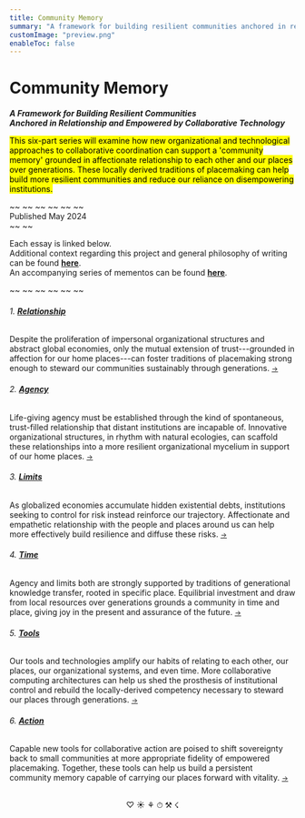 ```yaml
---
title: Community Memory
summary: "A framework for building resilient communities anchored in relationship and empowered by collaborative technology"
customImage: "preview.png"
enableToc: false
---
```


<h1>Community Memory</h1>
<h5 style="margin:0;">A Framework for Building Resilient Communities <br> Anchored in Relationship and Empowered by Collaborative Technology</h5>


<mark class="blurb">This six-part series will examine how new organizational and
technological approaches to collaborative coordination can support a
'community memory' grounded in affectionate relationship to each other
and our places over generations. These locally derived traditions of
placemaking can help build more resilient communities and reduce our
reliance on disempowering institutions.</blurb>



~~ ~~ ~~ ~~ ~~ ~~<br>
Published May 2024<br>
~~ ~~<br>

Each essay is linked below. <br>
Additional context regarding this project and general philosophy of writing can be found [**here**](/Philosophy).
<br>
An accompanying series of mementos can be found <a href="https://memento.memory.community" class="internal-link" target='_blank' rel='noopener noreferrer'><strong>here</strong></a>.
<br>

~~ ~~ ~~ ~~ ~~ ~~


###### 1. [**Relationship**](/1-relationship)

Despite the proliferation of impersonal organizational structures and
abstract global economies, only the mutual extension of
trust---grounded in affection for our home places---can foster
traditions of placemaking strong enough to steward our communities
sustainably through generations. <small>[→](/1-relationship)</small>

###### 2.  [**Agency**](/2-agency)

Life-giving agency must be established through the kind of
spontaneous, trust-filled relationship that distant institutions are
incapable of. Innovative organizational structures, in rhythm with
natural ecologies, can scaffold these relationships into a more
resilient organizational mycelium in support of our home places. <small>[→](/2-agency)</small>

###### 3. [**Limits**](/3-limits)

As globalized economies accumulate hidden existential debts,
institutions seeking to control for risk instead reinforce our
trajectory. Affectionate and empathetic relationship with the people
and places around us can help more effectively build resilience and
diffuse these risks. <small>[→](/3-limits)</small>

###### 4. [**Time**](/4-time)

Agency and limits both are strongly supported by traditions of
generational knowledge transfer, rooted in specific place. Equilibrial
investment and draw from local resources over generations grounds a
community in time and place, giving joy in the present and assurance
of the future. <small>[→](/4-time)</small>

###### 5. [**Tools**](/5-tools)

Our tools and technologies amplify our habits of relating to each
other, our places, our organizational systems, and even time. More
collaborative computing architectures can help us shed the prosthesis
of institutional control and rebuild the locally-derived competency
necessary to steward our places through generations. <small>[→](/5-tools)</small>

###### 6. [**Action**](/6-action)

Capable new tools for collaborative action are poised to shift
sovereignty back to small communities at more appropriate fidelity of
empowered placemaking. Together, these tools can help us build a
persistent community memory capable of carrying our places forward
with vitality. <small>[→](/6-action)</small>


<br>
<div style="text-align:center">
♡ ☀ ⚘ ⏱ ⚒ ☇ 
</div>